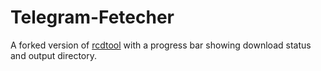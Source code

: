 # Telegram-Fetecher
A forked version of [rcdtool](https://github.com/David256/rcdtool) with a progress bar showing download status and output directory.
